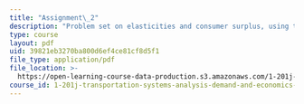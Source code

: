 ```yaml
---
title: "Assignment\_2"
description: "Problem set on elasticities and consumer surplus, using the Logit\_model, and using the four­ step travel\_demand model."
type: course
layout: pdf
uid: 39821eb3270ba800d6ef4ce81cf8d5f1
file_type: application/pdf
file_location: >-
  https://open-learning-course-data-production.s3.amazonaws.com/1-201j-transportation-systems-analysis-demand-and-economics-fall-2008/39821eb3270ba800d6ef4ce81cf8d5f1_MIT1_201JF08_hw_2.pdf
course_id: 1-201j-transportation-systems-analysis-demand-and-economics-fall-2008
---
```

